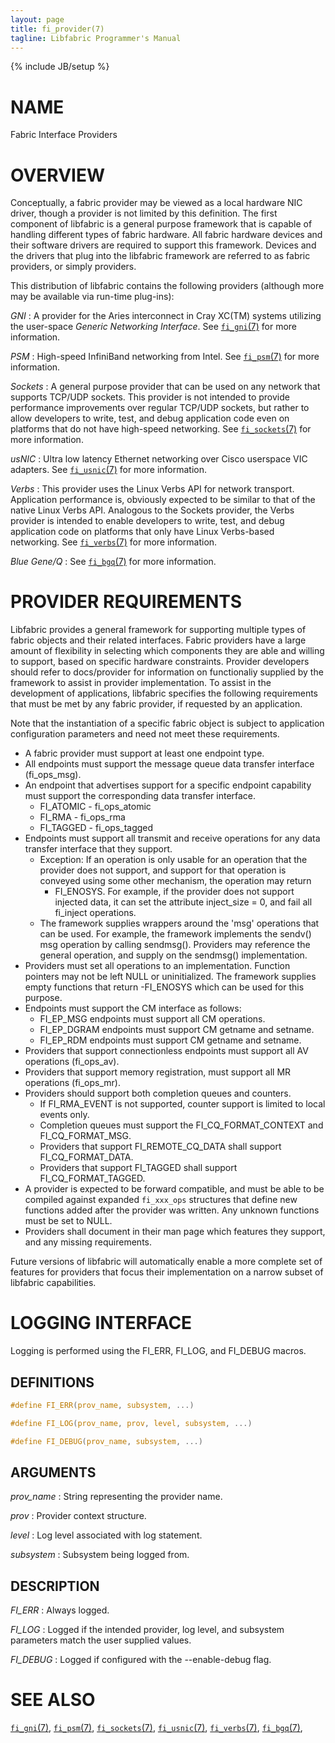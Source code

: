 ```yaml
---
layout: page
title: fi_provider(7)
tagline: Libfabric Programmer's Manual
---
```

{% include JB/setup %}

# NAME

Fabric Interface Providers

# OVERVIEW

Conceptually, a fabric provider may be viewed as a local hardware NIC
driver, though a provider is not limited by this definition.  The
first component of libfabric is a general purpose framework that is
capable of handling different types of fabric hardware.  All fabric
hardware devices and their software drivers are required to support
this framework.  Devices and the drivers that plug into the libfabric
framework are referred to as fabric providers, or simply providers.

This distribution of libfabric contains the following providers
(although more may be available via run-time plug-ins):

*GNI*
: A provider for the Aries interconnect in Cray XC(TM) systems
  utilizing the user-space *Generic Networking Interface*.  See
  [`fi_gni`(7)](fi_gni.7.html) for more information.

*PSM*
: High-speed InfiniBand networking from Intel.  See
  [`fi_psm`(7)](fi_psm.7.html) for more information.

*Sockets*
: A general purpose provider that can be used on any network that
  supports TCP/UDP sockets.  This provider is not intended to provide
  performance improvements over regular TCP/UDP sockets, but rather to
  allow developers to write, test, and debug application code even on
  platforms that do not have high-speed networking.
  See [`fi_sockets`(7)](fi_sockets.7.html) for more information.

*usNIC*
: Ultra low latency Ethernet networking over Cisco userspace VIC
  adapters.
  See [`fi_usnic`(7)](fi_usnic.7.html) for more information.

*Verbs*
: This provider uses the Linux Verbs API for network transport.
  Application performance is, obviously expected to be similar to that
  of the native Linux Verbs API.  Analogous to the Sockets provider,
  the Verbs provider is intended to enable developers to write, test,
  and debug application code on platforms that only have Linux
  Verbs-based networking.
  See [`fi_verbs`(7)](fi_verbs.7.html) for more information.

*Blue Gene/Q*
: See [`fi_bgq`(7)](fi_bgq.7.html) for more information.

# PROVIDER REQUIREMENTS

Libfabric provides a general framework for supporting multiple types
of fabric objects and their related interfaces.  Fabric providers have
a large amount of flexibility in selecting which components they are
able and willing to support, based on specific hardware constraints.
Provider developers should refer to docs/provider for information on
functionaliy supplied by the framework to assist in provider
implementation.  To assist in the development of applications,
libfabric specifies the
following requirements that must be met by any fabric provider, if
requested by an application.

Note that the instantiation of a specific fabric object is subject
to application configuration parameters and need not meet these requirements.

* A fabric provider must support at least one endpoint type.
* All endpoints must support the message queue data transfer
  interface (fi_ops_msg).
* An endpoint that advertises support for a specific endpoint
  capability must support the corresponding data transfer interface.
  * FI_ATOMIC - fi_ops_atomic
  * FI_RMA - fi_ops_rma
  * FI_TAGGED - fi_ops_tagged
* Endpoints must support all transmit and receive operations for any
  data transfer interface that they support.
  * Exception: If an operation is only usable for an operation that
    the provider does not support, and support for that operation is
    conveyed using some other mechanism, the operation may return
    - FI_ENOSYS.  For example, if the provider does not support
    injected data, it can set the attribute inject_size = 0, and fail
    all fi_inject operations.
  * The framework supplies wrappers around the 'msg' operations that
    can be used.  For example, the framework implements the sendv()
    msg operation by calling sendmsg().  Providers may reference the
    general operation, and supply on the sendmsg() implementation.
* Providers must set all operations to an implementation.  Function
  pointers may not be left NULL or uninitialized.  The framework supplies
  empty functions that return -FI_ENOSYS which can be used for this
  purpose.
* Endpoints must support the CM interface as follows:
  * FI_EP_MSG endpoints must support all CM operations.
  * FI_EP_DGRAM endpoints must support CM getname and setname.
  * FI_EP_RDM endpoints must support CM getname and setname.
* Providers that support connectionless endpoints must support all AV
  operations (fi_ops_av).
* Providers that support memory registration, must support all MR operations
  (fi_ops_mr).
* Providers should support both completion queues and counters.
  * If FI_RMA_EVENT is not supported, counter support is limited to local
    events only.
  * Completion queues must support the FI_CQ_FORMAT_CONTEXT and
    FI_CQ_FORMAT_MSG.
  * Providers that support FI_REMOTE_CQ_DATA shall support FI_CQ_FORMAT_DATA.
  * Providers that support FI_TAGGED shall support FI_CQ_FORMAT_TAGGED.
* A provider is expected to be forward compatible, and must be able to
  be compiled against expanded `fi_xxx_ops` structures that define new
  functions added after the provider was written.  Any unknown
  functions must be set to NULL.
* Providers shall document in their man page which features they support,
  and any missing requirements. 

Future versions of libfabric will automatically enable a more complete
set of features for providers that focus their implementation on a
narrow subset of libfabric capabilities.

# LOGGING INTERFACE

Logging is performed using the FI_ERR, FI_LOG, and FI_DEBUG macros.

## DEFINITIONS

```c
#define FI_ERR(prov_name, subsystem, ...)

#define FI_LOG(prov_name, prov, level, subsystem, ...)

#define FI_DEBUG(prov_name, subsystem, ...)
```

## ARGUMENTS
*prov_name*
: String representing the provider name.

*prov*
: Provider context structure.

*level*
: Log level associated with log statement.

*subsystem*
: Subsystem being logged from.

## DESCRIPTION
*FI_ERR*
: Always logged.

*FI_LOG*
: Logged if the intended provider, log level, and subsystem parameters match
  the user supplied values.

*FI_DEBUG*
: Logged if configured with the --enable-debug flag.

# SEE ALSO

[`fi_gni`(7)](fi_gni.7.html),
[`fi_psm`(7)](fi_psm.7.html),
[`fi_sockets`(7)](fi_sockets.7.html),
[`fi_usnic`(7)](fi_usnic.7.html),
[`fi_verbs`(7)](fi_verbs.7.html),
[`fi_bgq`(7)](fi_bgq.7.html),
